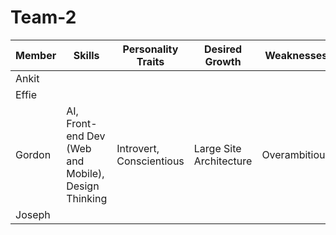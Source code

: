 # Team-2

| Member | Skills | Personality Traits | Desired Growth | Weaknesses |
| ------ | ------ | ------------------ | -------------- | ---------- |
| Ankit | | | | |
| Effie | | | | |
| Gordon | AI, Front-end Dev (Web and Mobile), Design Thinking | Introvert, Conscientious | Large Site Architecture | Overambitious |
| Joseph | | | | |
